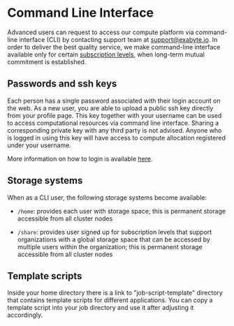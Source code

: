 # Command Line Interface

Advanced users can request to access our compute platform via command-line interface (CLI) by contacting support team at support@exabyte.io. In order to deliver the best quality service, we make command-line interface available only for certain [subscription levels](/billing/accounts-and-billing#pricing), when long-term mutual commitment is established.

## Passwords and ssh keys

Each person has a single password associated with their login account on the web. As a new user, you are able to upload a public ssh key directly from your profile page. This key together with your username can be used to access computational resources via command line interface. Sharing a corresponding private key with any third party is not advised. Anyone who is logged in using this key will have access to compute allocation registered under your username.

More information on how to login is available [here](login.md).

## Storage systems

When as a CLI user, the following storage systems become available:

- `/home`: provides each user with storage space; this is permanent storage accessible from all cluster nodes

- `/share`: provides user signed up for subscription levels that support organizations with a global storage space that can be accessed by multiple users within the organization; this is permanent storage accessible from all cluster nodes

## Template scripts

Inside your home directory there is a link to "job-script-template" directory that contains template scripts for different applications. You can copy a template script into your job directory and use it after adjusting it accordingly.
